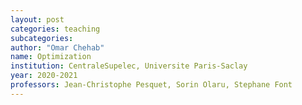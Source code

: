 ```yaml
---
layout: post
categories: teaching
subcategories: 
author: "Omar Chehab"
name: Optimization
institution: CentraleSupelec, Universite Paris-Saclay
year: 2020-2021
professors: Jean-Christophe Pesquet, Sorin Olaru, Stephane Font
---
```

